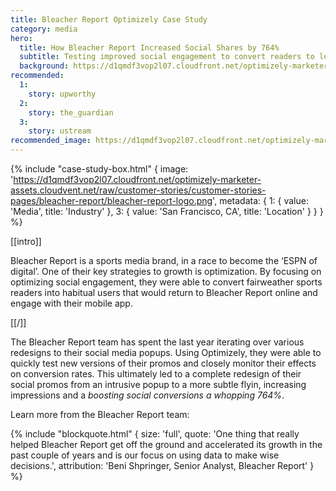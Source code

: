 ```yaml
---
title: Bleacher Report Optimizely Case Study
category: media
hero:
  title: How Bleacher Report Increased Social Shares by 764%
  subtitle: Testing improved social engagement to convert readers to loyal users
  background: https://d1qmdf3vop2l07.cloudfront.net/optimizely-marketer-assets.cloudvent.net/raw/customer-stories/customer-stories-pages/bleacher-report/bleacher-report-hero.jpg
recommended:
  1:
    story: upworthy
  2:
    story: the_guardian
  3:
    story: ustream
recommended_image: https://d1qmdf3vop2l07.cloudfront.net/optimizely-marketer-assets.cloudvent.net/raw/customer-stories/customer-stories-pages/bleacher-report/bleacher-report-hero-medium.jpg
---
```

{% include "case-study-box.html"
    {
    image: 'https://d1qmdf3vop2l07.cloudfront.net/optimizely-marketer-assets.cloudvent.net/raw/customer-stories/customer-stories-pages/bleacher-report/bleacher-report-logo.png',
    metadata: {
      1: {
        value: 'Media',
        title: 'Industry'
      },
      3: {
        value: 'San Francisco, CA',
        title: 'Location'
      }
    }
  }
%}

[[intro]]

Bleacher Report is a sports media brand, in a race to become the ‘ESPN of digital’. One of their key strategies to growth is optimization. By focusing on optimizing social engagement, they were able to convert fairweather sports readers into habitual users that would return to Bleacher Report online and engage with their mobile app.

[[/]]

The Bleacher Report team has spent the last year iterating over various redesigns to their social media popups. Using Optimizely, they were able to quickly test new versions of their promos and closely monitor their effects on conversion rates. This ultimately led to a complete redesign of their social promos from an intrusive popup to a more subtle flyin, increasing impressions and a *boosting social conversions a whopping 764%*.

Learn more from the Bleacher Report team:

<script type='text/javascript' id='vidyard_embed_code_NwKq3T25SKMK4fLZopFjww' src='//play.vidyard.com/NwKq3T25SKMK4fLZopFjww.js?v=3.1.1&type=inline'></script>

{% include "blockquote.html"
  {
    size: 'full',
    quote: 'One thing that really helped Bleacher Report get off the ground and accelerated its growth in the past couple of years and is our focus on using data to make wise decisions.',
    attribution: 'Beni Shpringer, Senior Analyst, Bleacher Report'
  }
%}
